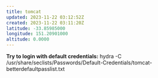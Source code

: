 ```yaml
---
title: tomcat
updated: 2023-11-22 03:12:52Z
created: 2023-11-22 03:11:20Z
latitude: -33.85985000
longitude: 151.20901000
altitude: 0.0000
---
```


**Try to login with default credentials:**
hydra -C /usr/share/seclists/Passwords/Default-Credentials/tomcat-betterdefaultpasslist.txt